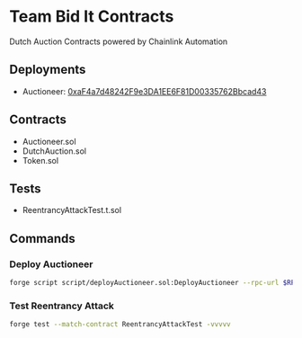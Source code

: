 # Team Bid It Contracts

Dutch Auction Contracts powered by Chainlink Automation

## Deployments

- Auctioneer: [0xaF4a7d48242F9e3DA1EE6F81D00335762Bbcad43](https://sepolia.etherscan.io/address/0xaF4a7d48242F9e3DA1EE6F81D00335762Bbcad43)

## Contracts

- Auctioneer.sol
- DutchAuction.sol
- Token.sol

## Tests

- ReentrancyAttackTest.t.sol

## Commands

### Deploy Auctioneer

```bash
forge script script/deployAuctioneer.sol:DeployAuctioneer --rpc-url $RPC_URL --broadcast --verify --etherscan-api-key $ETHERSCAN_API_KEY
```

### Test Reentrancy Attack

```bash
forge test --match-contract ReentrancyAttackTest -vvvvv
```
